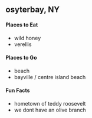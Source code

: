 ## osyterbay, NY

#### Places to Eat
- wild honey
- verellis

#### Places to Go
- beach
- bayville / centre island beach


#### Fun Facts
- hometown of teddy roosevelt
- we dont have an olive branch
